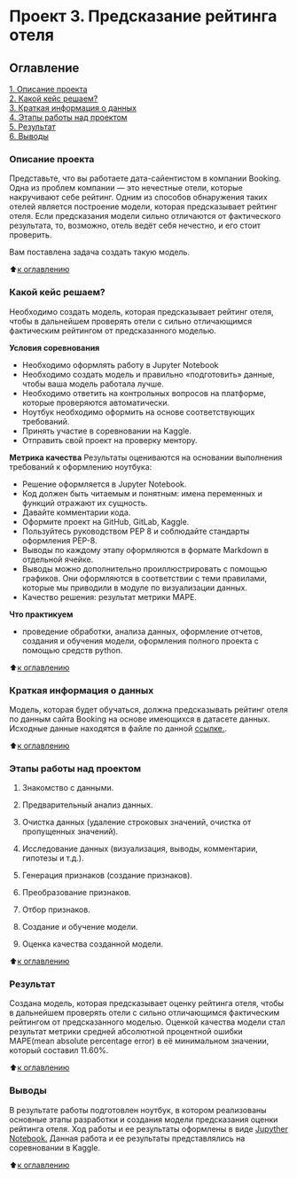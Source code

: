 # Проект 3. Предсказание рейтинга отеля

## Оглавление
[1. Описание проекта](#Описание-проекта)  
[2. Какой кейс решаем?](#Какой-кейс-решаем)  
[3. Краткая информация о данных](#Краткая-информация-о-данных)  
[4. Этапы работы над проектом](#Этапы-работы-над-проектом)  
[5. Результат](#Результат)  
[6. Выводы](#Выводы)  

### Описание проекта
Представьте, что вы работаете дата-сайентистом в компании Booking. Одна из проблем компании — это нечестные отели, которые накручивают себе рейтинг. Одним из способов обнаружения таких отелей является построение модели, которая предсказывает рейтинг отеля. Если предсказания модели сильно отличаются от фактического результата, то, возможно, отель ведёт себя нечестно, и его стоит проверить.

Вам поставлена задача создать такую модель.

:arrow_up:[к оглавлению](#Оглавление)

### Какой кейс решаем?
Необходимо создать модель, которая предсказывает рейтинг отеля, чтобы в дальнейшем проверять отели с сильно отличающимся фактическим рейтингом от предсказанного моделью.

**Условия соревнования**
- Необходимо оформлять работу в Jupyter Notebook
- Необходимо создать модель и правильно «подготовить» данные, чтобы ваша модель работала лучше.
- Необходимо ответить на контрольных вопросов на платформе, которые проверяются автоматически.
- Ноутбук необходимо оформить на основе соответствующих требований.
- Принять участие в соревновании на Kaggle.
- Отправить свой проект на проверку ментору.

**Метрика качества**
 Результаты оцениваются на основании выполнения требований к оформлению ноутбука:
 - Решение оформляется в Jupyter Notebook.
 - Код должен быть читаемым и понятным: имена переменных и функций отражают их сущность.
 - Давайте комментарии кода.
 - Оформите проект на GitHub, GitLab, Kaggle.
 - Пользуйтесь руководством PEP 8 и соблюдайте стандарты оформления PEP-8.
 - Выводы по каждому этапу оформляются в формате Markdown в отдельной ячейке.
 - Выводы можно дополнительно проиллюстрировать с помощью графиков. Они оформляются в соответствии с теми правилами, которые мы приводили в модуле по визуализации данных.
 - Качество решения: результат метрики MAPE.

**Что практикуем**
+ проведение обработки, анализа данных, оформление отчетов, создания и обучения модели, оформления полного проекта с помощью средств python.

:arrow_up:[к оглавлению](#Оглавление)

### Краткая информация о данных
Модель, которая будет обучаться, должна предсказывать рейтинг отеля по данным сайта Booking на основе имеющихся в датасете данных. Исходные данные находятся в файле по данной [ссылке.](#https://drive.google.com/file/d/1Qj0iYEbD64eVAaaBylJeIi3qvMzxf2C_/view?pli=1).

:arrow_up:[к оглавлению](#Оглавление)

 ### Этапы работы над проектом
1. Знакомство с данными.

2. Предварительный анализ данных.

3. Очистка данных (удаление строковых значений, очистка от пропущенных значений).

4. Исследование данных (визуализация, выводы, комментарии, гипотезы и т.д.).

5. Генерация признаков (создание признаков).

6. Преобразование признаков.

7. Отбор признаков.

8. Создание и обучение модели.

9. Оценка качества созданной модели.

:arrow_up:[к оглавлению](#Оглавление)

 ### Результат
Создана модель, которая предсказывает оценку рейтинга отеля, чтобы в дальнейшем проверять отели с сильно отличающимся фактическим рейтингом от предсказанного моделью. 
Оценкой качества модели стал результат метрики средней абсолютной процентной ошибки MAPE(mean absolute percentage error) в её минимальном значении, который составил 11.60%.

:arrow_up:[к оглавлению](#Оглавление)

### Выводы
В результате работы подготовлен ноутбук, в котором реализованы основные этапы разработки и создания модели предсказания оценки рейтинга отеля. Ход работы и ее результаты оформлены в виде [Jupyther Notebook.](Project_3.ipynb)
Данная работа и ее результаты представлялись на соревновании в Kaggle.

:arrow_up:[к оглавлению](#Оглавление)